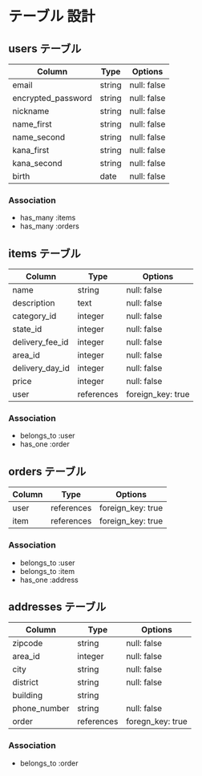 # テーブル 設計

## users テーブル

| Column             | Type                | Options                 |
|--------------------|---------------------|-------------------------|
| email              | string              | null: false             |
| encrypted_password | string              | null: false             |
| nickname           | string              | null: false             |
| name_first         | string              | null: false             |
| name_second        | string              | null: false             |
| kana_first         | string              | null: false             |
| kana_second        | string              | null: false             |
| birth              | date                | null: false             |

### Association

* has_many :items
* has_many :orders

## items テーブル

| Column             | Type                | Options                 |
|--------------------|---------------------|-------------------------|
| name               | string              | null: false             |
| description        | text                | null: false             |
| category_id        | integer             | null: false             |
| state_id           | integer             | null: false             |
| delivery_fee_id    | integer             | null: false             |
| area_id            | integer             | null: false             |
| delivery_day_id    | integer             | null: false             |
| price              | integer             | null: false             |
| user               | references          | foreign_key: true       |

### Association

* belongs_to :user
* has_one    :order

## orders テーブル

| Column             | Type                | Options                 |
|--------------------|---------------------|-------------------------|
| user               | references          | foreign_key: true       |
| item               | references          | foreign_key: true       |

### Association

* belongs_to :user
* belongs_to :item
* has_one    :address

## addresses テーブル

| Column             | Type                | Options                 |
|--------------------|---------------------|-------------------------|
| zipcode            | string              | null: false             |
| area_id            | integer             | null: false             |
| city               | string              | null: false             |
| district           | string              | null: false             |
| building           | string              |                         |
| phone_number       | string              | null: false             |
| order              | references          | foregn_key: true        |

### Association

* belongs_to :order